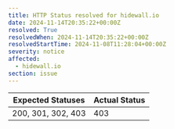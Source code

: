```yaml
---
title: HTTP Status resolved for hidewall.io
date: 2024-11-14T20:35:22+00:00Z
resolved: True
resolvedWhen: 2024-11-14T20:35:22+00:00Z
resolvedStartTime: 2024-11-08T11:28:04+00:00Z
severity: notice
affected:
  - hidewall.io
section: issue
---
```


| Expected Statuses | Actual Status  |
|-------------------|----------------|
| 200, 301, 302, 403 | 403 |

